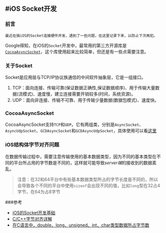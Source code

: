 #iOS Socket开发
---
### 前言
	最近在搞iOS的Socket连接硬件开发，遇到了一些问题，在这里记录下来，以防止下次再犯。

Google得知，在iOS的`Socket`开发中，最常用的第三方开源库是[`CocoaAsyncSocket`](https://github.com/robbiehanson/CocoaAsyncSocket)，这个库使用起来比较简单，但还是有一些点需要注意。

### 关于Socket
Socket是应用层与TCP/IP协议族通信的中间软件抽象层，它是一组接口。

1. TCP：面向连接、传输可靠(保证数据正确性,保证数据顺序)、用于传输大量数据(流模式)、速度慢，建立连接需要开销较多(时间，系统资源)。
2. UDP：面向非连接、传输不可靠、用于传输少量数据(数据包模式)、速度快。

### CocoaAsyncSocket
CocoaAsyncSocket支持`TCP`和`UDP`。它有两组类，分别是`AsyncSocket`、`AsyncUdpSocket`、`GCDAsyncSocket`和`GCDAsyncUdpSocket`，具体使用可以看[这里](https://github.com/robbiehanson/CocoaAsyncSocket)

### iOS结构体字节对齐问题
在数据传输过程中，需要注意传输使用的基本数据类型，因为不同的基本类型在不同的平台所占用的字节数是不同的，这样就可能导致*server端*的接收到的数据紊乱。
> 注意：在32和64平台中有些基本数据类型所占的字节长度是不同的，所以会导致各个不同的平台中使用`sizeof`会出现不同的值，比如`long`型在32占4字节，在64为占8字节

###参考
* [iOS的Socket开发基础](http://www.coderyi.com/archives/429)
* [C/C++字节对齐详解](http://www.linuxsong.org/2010/09/c-byte-alignment/)
* [在C语言中，double、long、unsigned、int、char类型数据所占字节数](http://blog.csdn.net/lyl0625/article/details/7350045)